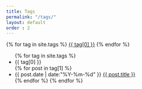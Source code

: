 ```yaml
---
title: Tags
permalink: "/tags/"
layout: default
order : 2
---
```


<div id='tag_cloud' class="tags-container">
{% for tag in site.tags %}
<a href="#{{ tag[0] }}" title="{{ tag[0] }}" rel="{{ tag[1].size }}">{{ tag[0] }}</a>
{% endfor %}
</div>

<ul class="article-list">
{% for tag in site.tags %}
  <li class="list-year" id="{{ tag[0] }}">{{ tag[0] }}</li>
{% for post in tag[1] %}
  <li class="list-item">
  <time datetime="{{ post.date | date:"%Y-%m-%d" }}" class="gray">{{ post.date | date:"%Y-%m-%d" }}</time>
  <a href="{{ post.url }}" title="{{ post.title }}">{{ post.title }}</a>
  </li>
{% endfor %}
{% endfor %}
</ul>

<script src="https://cdnjs.cloudflare.com/ajax/libs/jquery/1.11.3/jquery.min.js"></script>
<script src="{{ site.baseurl }}/js/jquery.tagcloud.js" type="text/javascript" charset="utf-8"></script> 
<script language="javascript">
$.fn.tagcloud.defaults = {
    size: {start: 14, end: 18, unit: 'pt'},
      color: {start: '#CDE', end: '#F52'}
};

$(function () {
    $('#tag_cloud a').tagcloud();
});
</script>
